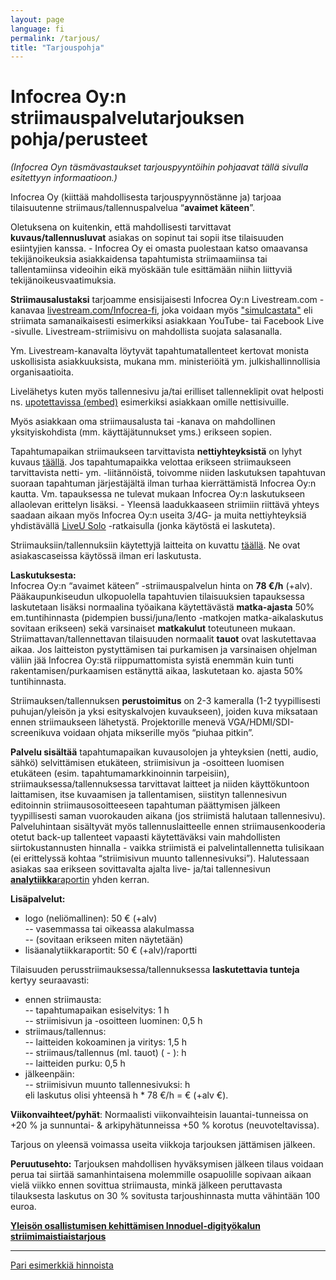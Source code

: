 ```yaml
---
layout: page
language: fi
permalink: /tarjous/
title: "Tarjouspohja"
---
```



Infocrea Oy:n striimauspalvelutarjouksen pohja/perusteet
========================================================

*(Infocrea Oyn täsmävastaukset tarjouspyyntöihin pohjaavat tällä sivulla esitettyyn informaatioon.)*

Infocrea Oy (kiittää mahdollisesta tarjouspyynnöstänne ja) tarjoaa tilaisuutenne striimaus/tallennuspalvelua “**avaimet käteen**”. 

Oletuksena on kuitenkin, että mahdollisesti tarvittavat **kuvaus/tallennusluvat** asiakas on sopinut tai sopii itse tilaisuuden esiintyjien kanssa. - Infocrea Oy ei omasta puolestaan katso omaavansa tekijänoikeuksia asiakkaidensa tapahtumista striimaamiinsa tai tallentamiinsa videoihin eikä myöskään tule esittämään niihin liittyviä tekijänoikeusvaatimuksia.  

**Striimausalustaksi** tarjoamme ensisijaisesti Infocrea Oy:n Livestream.com -kanavaa [livestream.com/Infocrea-fi](http://livestream.com/Infocrea-fi), joka voidaan myös ["simulcastata"](https://livestream.com/blog/stream-live-multiple-destinations-simulcast) eli striimata samanaikaisesti esimerkiksi asiakkaan YouTube- tai Facebook Live -sivulle. Livestream-striimisivu on mahdollista suojata salasanalla.

Ym. Livestream-kanavalta löytyvät tapahtumatallenteet kertovat monista uskollisista asiakkuuksista, mukana mm. ministeriöitä ym. julkishallinnollisia organisaatioita. 

Livelähetys kuten myös tallennesivu ja/tai erilliset tallenneklipit ovat helposti ns. [upotettavissa (embed)](https://help.livestream.com/hc/en-us/articles/360002051488) esimerkiksi asiakkaan omille nettisivuille.

Myös asiakkaan oma striimausalusta tai -kanava on mahdollinen yksityiskohdista (mm. käyttäjätunnukset yms.) erikseen sopien.

Tapahtumapaikan striimaukseen tarvittavista **nettiyhteyksistä** on lyhyt kuvaus [täällä](http://infocrea.fi/nettiyhteys/). Jos tapahtumapaikka velottaa erikseen striimaukseen tarvittavista netti- ym. -liitännöistä, toivomme niiden laskutuksen tapahtuvan suoraan tapahtuman järjestäjältä ilman turhaa kierrättämistä Infocrea Oy:n kautta. Vm. tapauksessa ne tulevat mukaan Infocrea Oy:n laskutukseen allaolevan erittelyn lisäksi. - Yleensä laadukkaaseen striimiin riittävä yhteys saadaan aikaan myös Infocrea Oy:n useita 3/4G- ja muita nettiyhteyksiä yhdistävällä [LiveU Solo](https://gosolo.tv/) -ratkaisulla (jonka käytöstä ei laskuteta). 

Striimauksiin/tallennuksiin käytettyjä laitteita on kuvattu [täällä](http://www.infocrea.fi/blogi/2018/03/onnistuneen-striimin-resepti/). Ne ovat asiakascaseissa käytössä ilman eri laskutusta. 

**Laskutuksesta:**<br>
Infocrea Oy:n “avaimet käteen” -striimauspalvelun hinta on **78 €/h** (+alv). Pääkaupunkiseudun ulkopuolella tapahtuvien tilaisuuksien tapauksessa laskutetaan lisäksi normaalina työaikana käytettävästä **matka-ajasta** 50% em.tuntihinnasta (pidempien bussi/juna/lento -matkojen matka-aikalaskutus sovitaan erikseen) sekä varsinaiset **matkakulut** toteutuneen mukaan. Striimattavan/tallennettavan tilaisuuden normaalit **tauot** ovat laskutettavaa aikaa. Jos laitteiston pystyttämisen tai purkamisen ja varsinaisen ohjelman väliin jää Infocrea Oy:stä riippumattomista syistä enemmän kuin tunti rakentamisen/purkaamisen estänyttä aikaa, laskutetaan ko. ajasta 50% tuntihinnasta.

Striimauksen/tallennuksen **perustoimitus** on 2-3 kameralla (1-2 tyypillisesti puhujan/yleisön ja yksi esityskalvojen kuvaukseen), joiden kuva miksataan ennen striimaukseen lähetystä. Projektorille menevä VGA/HDMI/SDI-screenikuva voidaan ohjata mikserille myös “piuhaa pitkin”.

**Palvelu sisältää** tapahtumapaikan kuvausolojen ja yhteyksien (netti, audio, sähkö) selvittämisen etukäteen, striimisivun ja -osoitteen luomisen etukäteen (esim. tapahtumamarkkinoinnin tarpeisiin), striimauksessa/tallennuksessa tarvittavat laitteet ja niiden käyttökuntoon laittamisen, itse kuvaamisen ja tallentamisen, siistityn tallennesivun editoinnin striimausosoitteeseen tapahtuman päättymisen jälkeen tyypillisesti saman vuorokauden aikana (jos striimistä halutaan tallennesivu). Palveluhintaan sisältyvät myös tallennuslaitteelle ennen striimausenkooderia otetut back-up tallenteet vapaasti käytettäväksi vain mahdollisten siirtokustannusten hinnalla - vaikka striimistä ei palvelintallennetta tulisikaan (ei erittelyssä kohtaa “striimisivun muunto tallennesivuksi”). Halutessaan asiakas saa erikseen sovittavalta ajalta live- ja/tai tallennesivun [**analytiikka**raportin](https://help.livestream.com/hc/en-us/articles/224426428-Overview-What-Type-of-Data-Does-Livestream-Analytics-Provide-) yhden kerran.

**Lisäpalvelut:** 
- logo (neliömallinen): 50 € (+alv)<br>
-- vasemmassa tai oikeassa alakulmassa<br>
-- (sovitaan erikseen miten näytetään)<br>
- lisäanalytiikkaraportit: 50 € (+alv)/raportti

Tilaisuuden perusstriimauksessa/tallennuksessa **laskutettavia tunteja** kertyy seuraavasti:<br>
- ennen striimausta:<br>
-- tapahtumapaikan esiselvitys: 1 h<br>
-- striimisivun ja -osoitteen luominen: 0,5 h<br>
- striimaus/tallennus:<br>
-- laitteiden kokoaminen ja viritys: 1,5 h<br>
-- striimaus/tallennus (ml. tauot) ( - ):  h<br>
-- laitteiden purku: 0,5 h<br>
- jälkeenpäin:<br>
-- striimisivun muunto tallennesivuksi:  h<br>
eli laskutus olisi yhteensä  h * 78 €/h =  € (+alv  €).

**Viikonvaihteet/pyhät**: Normaalisti viikonvaihteisin lauantai-tunneissa on +20 % ja sunnuntai- & arkipyhätunneissa +50 % korotus (neuvoteltavissa).

Tarjous on yleensä voimassa useita viikkoja tarjouksen jättämisen jälkeen. 

**Peruutusehto:** Tarjouksen mahdollisen hyväksymisen jälkeen tilaus voidaan perua tai siirtää samanhintaisena molemmille osapuolille sopivaan aikaan vielä viikko ennen sovittua striimausta, minkä jälkeen peruttavasta tilauksesta laskutus on 30 % sovitusta tarjoushinnasta mutta vähintään 100 euroa.

**[Yleisön osallistumisen kehittämisen Innoduel-digityökalun striimimaistiaistarjous](https://www.innoduel.com/striimimaistiainen)**

---
[Pari esimerkkiä hinnoista](https://www.infocrea.fi/blogi/2019/04/paljonko-maksaa-puolen-paivan-striimaus/)